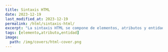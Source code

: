 ```yaml
---
title: Sintaxis HTML
date: 2023-12-19
last_modified_at: 2023-12-19
permalink: /html/sintaxis-html/
excerpt: "La sintaxis HTML se compone de elementos, atributos y entidades. También hay que conocer cómo poner comentarios o gestionar los espacios en blanco y saltos de línea."
tags: [elemento,atributo,entidad]
image:
  path: /img/covers/html-cover.png
---
```

